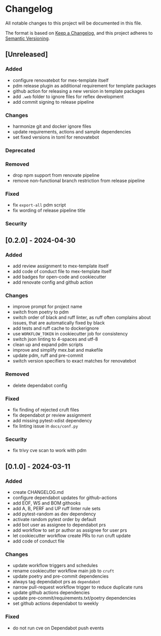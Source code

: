 # Changelog

All notable changes to this project will be documented in this file.

The format is based on [Keep a Changelog](https://keepachangelog.com/en/1.0.0/),
and this project adheres to [Semantic Versioning](https://semver.org/spec/v2.0.0.html).

## [Unreleased]

### Added

- configure renovatebot for mex-template itself
- pdm release plugin as additional requirement for template packages
- github action for releasing a new version in template packages
- add `.web` folder to ignore files for reflex development
- add commit signing to release pipeline

### Changes

- harmonize git and docker ignore files
- update requirements, actions and sample dependencies
- set fixed versions in toml for renovatebot

### Deprecated

### Removed

- drop npm support from renovate pipeline
- remove non-functional branch restriction from release pipeline

### Fixed

- fix `export-all` pdm script
- fix wording of release pipeline title

### Security

## [0.2.0] - 2024-04-30

### Added

- add review assignment to mex-template itself
- add code of conduct file to mex-template itself
- add badges for open-code and cookiecutter
- add renovate config and github action

### Changes

- improve prompt for project name
- switch from poetry to pdm
- switch order of black and ruff linter, as ruff often complains about issues,
  that are automatically fixed by black
- add tests and ruff cache to dockerignore
- use `WORKFLOW_TOKEN` in cookiecutter job for consistency
- switch json linting to 4-spaces and utf-8
- clean up and expand pdm scripts
- improve and simplify mex.bat and makefile
- update pdm, ruff and pre-commit
- switch version specifiers to exact matches for renovatebot

### Removed

- delete dependabot config

### Fixed

- fix finding of rejected cruft files
- fix dependabot pr review assignment
- add missing pytest-xdist dependency
- fix linting issue in `docs/conf.py`

### Security

- fix trivy cve scan to work with pdm

## [0.1.0] - 2024-03-11

### Added

- create CHANGELOG.md
- configure dependabot updates for github-actions
- add EOF, WS and BOM githooks
- add A, B, PERF and UP ruff linter rule sets
- add pytest-random as dev dependency
- activate random pytest order by default
- add bot user as assignee to dependabot prs
- add workflow to set pr author as assignee for user prs
- let cookiecutter workflow create PRs to run cruft update
- add code of conduct file

### Changes

- update workflow triggers and schedules
- rename cookiecutter workflow main job to `cruft`
- update poetry and pre-commit dependencies
- always tag dependabot prs as `dependabot`
- narrow pull-request workflow trigger to reduce duplicate runs
- update github actions dependencies
- update pre-commit/requirements.txt/poetry dependencies
- set github actions dependabot to weekly

### Fixed

- do not run cve on Dependabot push events
